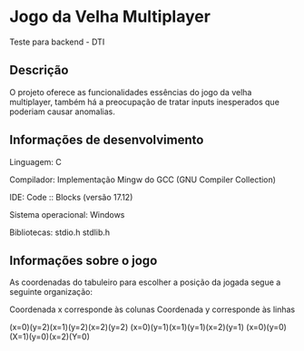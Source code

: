 # Jogo da Velha Multiplayer
Teste para backend - DTI

## Descrição 
O projeto oferece as funcionalidades essências do jogo da velha multiplayer, também há a preocupação de tratar inputs inesperados que poderiam causar anomalias.

## Informações de desenvolvimento 

Linguagem: C

Compilador: Implementação Mingw do GCC (GNU Compiler Collection)

IDE: Code :: Blocks (versão 17.12)

Sistema operacional: Windows 

Bibliotecas: stdio.h  stdlib.h

## Informações sobre o jogo 
 
As coordenadas do tabuleiro para escolher a posição da jogada segue a seguinte organização:

Coordenada x corresponde às colunas
Coordenada y corresponde às linhas

(x=0)(y=2)(x=1)(y=2)(x=2)(y=2)
(x=0)(y=1)(x=1)(y=1)(x=2)(y=1)
(x=0)(y=0)(X=1)(y=0)(x=2)(Y=0)



